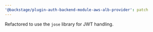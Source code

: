 ```yaml
---
'@backstage/plugin-auth-backend-module-aws-alb-provider': patch
---
```


Refactored to use the `jose` library for JWT handling.
